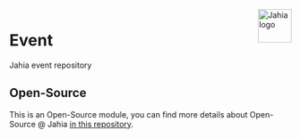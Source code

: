 <a href="https://www.jahia.com/">
    <img src="https://www.jahia.com/modules/jahiacom-templates/images/jahia-3x.png" alt="Jahia logo" title="Jahia" align="right" height="60" />
</a>

Event
======================
Jahia event repository

## Open-Source

This is an Open-Source module, you can find more details about Open-Source @ Jahia [in this repository](https://github.com/Jahia/open-source).
